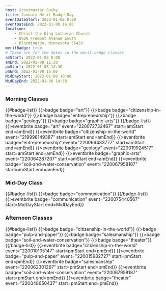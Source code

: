 ```yaml
---
host: Scoutmaster Bucky
title: January Merit Badge Day
eventDateStart: 2022-01-08 8:00
eventDateEnd: 2022-01-08 16:00
location:
    - Christ the King Lutheran Church
    - 8600 Fremont Avenue South
    - Bloomington, Minnesota 55420
meritBadge: true
# These are for the dates in the merit badge classes
amStart: 2022-01-08 8:00
amEnd: 2022-01-08 11:30
pmStart: 2022-01-08 12:30
pmEnd: 2022-01-08 16:00
MidDayStart: 2022-01-08 10:00
MidDayEnd: 2022-01-08 14:30
---
```

### Morning Classes

{{#badge-list}}
{{>badge badge="art"}}
{{>badge badge="citizenship-in-the-world"}}
{{>badge badge="entrepreneurship"}}
{{>badge badge="geology"}}
{{>badge badge="graphic-arts"}}
{{/badge-list}}
{{>eventbrite badge="art" event="220072732467" start=amStart end=amEnd}}
{{>eventbrite badge="citizenship-in-the-world" event="219998149387" start=amStart end=amEnd}}
{{>eventbrite badge="entrepreneurship" event="220066483777" start=amStart end=amEnd}}
{{>eventbrite badge="geology" event="220019924517" start=amStart end=amEnd}}
{{>eventbrite badge="graphic-arts" event="220064287207" start=amStart end=amEnd}}
{{>eventbrite badge="soil-and-water-conservation" event="220067958187" start=amStart end=amEnd}}

### Mid-Day Class

{{#badge-list}}
{{>badge badge="communication"}}
{{/badge-list}}
{{>eventbrite badge="communication" event="220075440567" start=MidDayStart end=MidDayEnd}}


### Afternoon Classes

{{#badge-list}}
{{>badge badge="citizenship-in-the-world"}}
{{>badge badge="pulp-and-paper"}}
{{>badge badge="salesmanship"}}
{{>badge badge="soil-and-water-conservation"}}
{{>badge badge="theater"}}
{{/badge-list}}
{{>eventbrite badge="citizenship-in-the-world" event="220010105147" start=pmStart end=pmEnd}}
{{>eventbrite badge="pulp-and-paper" event="220015982727" start=pmStart end=pmEnd}}
{{>eventbrite badge="salesmanship" event="220062301267" start=pmStart end=pmEnd}}
{{>eventbrite badge="soil-and-water-conservation" event="220067958187" start=pmStart end=pmEnd}}
{{>eventbrite badge="theater" event="220048650437" start=pmStart end=pmEnd}}

